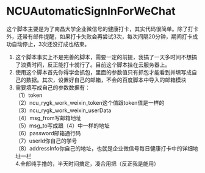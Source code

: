 # NCUAutomaticSignInForWeChat
 这个脚本主要是为了南昌大学企业微信号的健康打卡，其实代码很简单。除了打卡外，还带有邮件提醒，如果打卡失败会再尝试3次，每次间隔20分钟，期间打卡成功自动停止，3次还没打成也结束。
1. 这个脚本事实上不是完善的脚本，需要一定的前提，我搞了一天多时间不想搞了浪费时间，反正能打卡就行了。目前这个脚本挂在云服务器上。
2. 使用这个脚本首先你得学会抓包，里面的参数值只有抓包才能看到并填写成自己的数据。其次，设置好自己的邮箱，不会的百度脚本中导入的邮箱模块
3. 需要填写成自己的参数数据有：  
   （1）token  
   （2）ncu_rygk_work_weixin_token这个值跟token值是一样的  
   （3）ncu_rygk_work_weixin_userData  
   （4）msg_from写邮箱地址  
   （5）msg_to写成跟（4）中一样的地址  
   （6）password邮箱通行码  
   （7）userId你自己的学号  
   （8）addressInfo你自己的地址，也就是企业微信号每日健康打卡中的详细地址一栏  
4.全部纯手撸的，半天时间搞定，凑合用把（反正我是能用）

   
   
